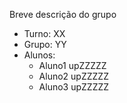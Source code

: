 
Breve descrição do grupo

* Turno: XX
* Grupo: YY
* Alunos:
    - Aluno1 upZZZZZ 
    - Aluno2 upZZZZZ
    - Aluno3 upZZZZZ
